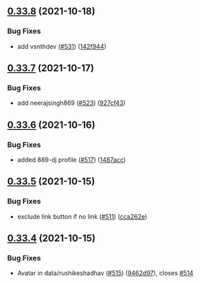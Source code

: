 ## [0.33.8](https://github.com/EddieHubCommunity/LinkFree/compare/v0.33.7...v0.33.8) (2021-10-18)


### Bug Fixes

* add vsnthdev ([#531](https://github.com/EddieHubCommunity/LinkFree/issues/531)) ([142f944](https://github.com/EddieHubCommunity/LinkFree/commit/142f94451e75f4c78c1b66201c9096f1847ed6ee))



## [0.33.7](https://github.com/EddieHubCommunity/LinkFree/compare/v0.33.6...v0.33.7) (2021-10-17)


### Bug Fixes

* add neerajsingh869 ([#523](https://github.com/EddieHubCommunity/LinkFree/issues/523)) ([927cf43](https://github.com/EddieHubCommunity/LinkFree/commit/927cf43adb9fe8705b544d3e82ed563224d63504))



## [0.33.6](https://github.com/EddieHubCommunity/LinkFree/compare/v0.33.5...v0.33.6) (2021-10-16)


### Bug Fixes

* added 889-dj profile ([#517](https://github.com/EddieHubCommunity/LinkFree/issues/517)) ([1487acc](https://github.com/EddieHubCommunity/LinkFree/commit/1487acc7e0c766cb61f71d2be11ad227d4660511))



## [0.33.5](https://github.com/EddieHubCommunity/LinkFree/compare/v0.33.4...v0.33.5) (2021-10-15)


### Bug Fixes

* exclude link button if no link ([#511](https://github.com/EddieHubCommunity/LinkFree/issues/511)) ([cca262e](https://github.com/EddieHubCommunity/LinkFree/commit/cca262eff42b80ff31bce44d553e7380ec730286))



## [0.33.4](https://github.com/EddieHubCommunity/LinkFree/compare/v0.33.3...v0.33.4) (2021-10-15)


### Bug Fixes

* Avatar in data/rushikeshadhav ([#515](https://github.com/EddieHubCommunity/LinkFree/issues/515)) ([9462d97](https://github.com/EddieHubCommunity/LinkFree/commit/9462d977ca17b29915abc7196cf55dc636cd026b)), closes [#514](https://github.com/EddieHubCommunity/LinkFree/issues/514)



